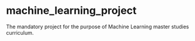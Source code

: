 # machine_learning_project
The mandatory project for the purpose of Machine Learning master studies curriculum.
